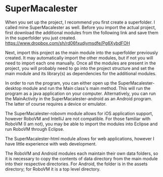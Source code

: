 SuperMacalester
===============

When you set up the project, I recommend you first create a superfolder.  I called mine SuperMacalester as well.  Before you import the actual project, first download the additional modules from the following link and save them in the superfolder you just created.
https://www.dropbox.com/sh/rd06fxudjymsdfe/Pg6XybdFOH

Next, import this project as the main module into the superfolder previously created.  It may automatically import the other modules, but if not you will need to import each one manually.  Once all the modules are present in the project, you will probably need to go into the project structure and set the main module and its library(s) as dependencies for the additional modules.

In order to run the program, you can either open up the SuperMacalester-desktop module and run the Main class's main method.  This will run the program as a java application on your computer.  Alternatively, you can run the MainActivity in the SuperMacalester-android as an Android program.  The latter of course requires a device or emulator.

The SuperMacalester-robovm module allows for iOS application support, however RoboVM and IntelliJ are not compatible.  For those familiar with RoboVM (I am not), you may be able to import the modules into Eclipse and run RoboVM through Eclipse.

The SuperMacalester-html module allows for web applications, however I have little experience with web development.

The RoboVM and Android modules each maintain their own data folders, so it is necessary to copy the contents of data directory from the main module into their respective directories.  For Android, the folder is in the assets directory; for RoboVM it is a top level directory.  
